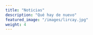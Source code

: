 ```yaml
---
title: "Noticias"
description: "Qué hay de nuevo"
featured_image: "/images/lircay.jpg"
weight: 4
---
```


<!-- **Statement acá:** Vestibulum convallis, lorem a tempus semper, dui dui euismod elit, vitae placerat urna tortor vitae lacus. -->

